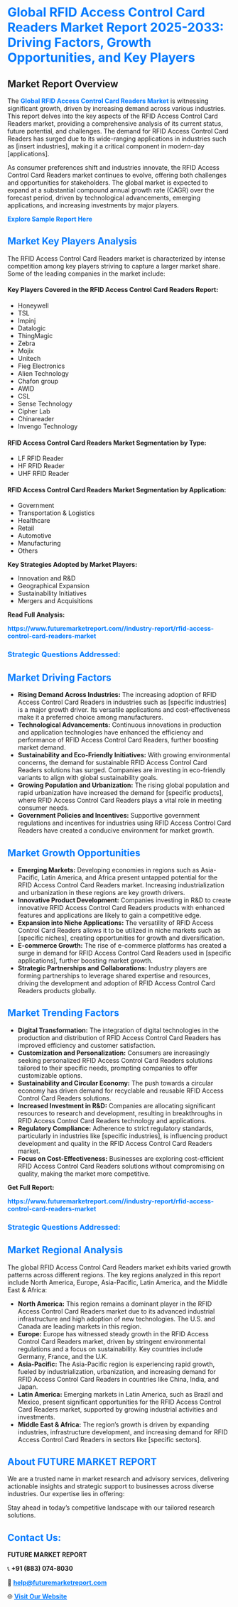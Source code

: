 <h1 style="color: #007BFF;">Global RFID Access Control Card Readers Market Report 2025-2033: Driving Factors, Growth Opportunities, and Key Players</h1>

<section id="overview">
<h2>Market Report Overview</h2>
<p>The <a href="https://www.futuremarketreport.com//industry-report/rfid-access-control-card-readers-market" style="color: #007BFF; text-decoration: none;"><strong>Global RFID Access Control Card Readers Market</strong></a> is witnessing significant growth, driven by increasing demand across various industries. This report delves into the key aspects of the RFID Access Control Card Readers market, providing a comprehensive analysis of its current status, future potential, and challenges. The demand for RFID Access Control Card Readers has surged due to its wide-ranging applications in industries such as [insert industries], making it a critical component in modern-day [applications].</p>
<p>As consumer preferences shift and industries innovate, the RFID Access Control Card Readers market continues to evolve, offering both challenges and opportunities for stakeholders. The global market is expected to expand at a substantial compound annual growth rate (CAGR) over the forecast period, driven by technological advancements, emerging applications, and increasing investments by major players.</p>
</section>

<section id="overview">
<p><a href="https://www.futuremarketreport.com//request-sample/reportId=76526" style="color: #007BFF; text-decoration: none;"><strong>Explore Sample Report Here</strong></a></p>
</section>

<section id="key-players">
<h2 style="color: #007BFF;">Market Key Players Analysis</h2>
<p>The RFID Access Control Card Readers market is characterized by intense competition among key players striving to capture a larger market share. Some of the leading companies in the market include:</p>
<h4>Key Players Covered in the RFID Access Control Card Readers Report:</h4>
<ul><li>Honeywell</li><li>TSL</li><li>Impinj</li><li>Datalogic</li><li>ThingMagic</li><li>Zebra</li><li>Mojix</li><li>Unitech</li><li>Fieg Electronics</li><li>Alien Technology</li><li>Chafon group</li><li>AWID</li><li>CSL</li><li>Sense Technology</li><li>Cipher Lab</li><li>Chinareader</li><li>Invengo Technology</li></ul>
<h4>RFID Access Control Card Readers Market Segmentation by Type:</h4>
<ul><li>LF RFID Reader</li><li>HF RFID Reader</li><li>UHF RFID Reader</li></ul>

<h4>RFID Access Control Card Readers Market Segmentation by Application:</h4>
<ul><li>Government</li><li>Transportation &amp; Logistics</li><li>Healthcare</li><li>Retail</li><li>Automotive</li><li>Manufacturing</li><li>Others</li></ul>
<p><strong>Key Strategies Adopted by Market Players:</strong></p>
<ul>
<li>Innovation and R&D</li>
<li>Geographical Expansion</li>
<li>Sustainability Initiatives</li>
<li>Mergers and Acquisitions</li>
</ul>
</section>

<section>
<p><strong>Read Full Analysis: </strong></p><a href="https://www.futuremarketreport.com//industry-report/rfid-access-control-card-readers-market" style="color: #007BFF; text-decoration: none;"><strong>https://www.futuremarketreport.com//industry-report/rfid-access-control-card-readers-market</strong></a>
<h3 style="color: #007BFF;">Strategic Questions Addressed:</h3>
</section>

<section id="driving-factors">
<h2 style="color: #007BFF;">Market Driving Factors</h2>
<ul>
<li><strong>Rising Demand Across Industries:</strong> The increasing adoption of RFID Access Control Card Readers in industries such as [specific industries] is a major growth driver. Its versatile applications and cost-effectiveness make it a preferred choice among manufacturers.</li>
<li><strong>Technological Advancements:</strong> Continuous innovations in production and application technologies have enhanced the efficiency and performance of RFID Access Control Card Readers, further boosting market demand.</li>
<li><strong>Sustainability and Eco-Friendly Initiatives:</strong> With growing environmental concerns, the demand for sustainable RFID Access Control Card Readers solutions has surged. Companies are investing in eco-friendly variants to align with global sustainability goals.</li>
<li><strong>Growing Population and Urbanization:</strong> The rising global population and rapid urbanization have increased the demand for [specific products], where RFID Access Control Card Readers plays a vital role in meeting consumer needs.</li>
<li><strong>Government Policies and Incentives:</strong> Supportive government regulations and incentives for industries using RFID Access Control Card Readers have created a conducive environment for market growth.</li>
</ul>
</section>

<section id="growth-opportunities">
<h2 style="color: #007BFF;">Market Growth Opportunities</h2>
<ul>
<li><strong>Emerging Markets:</strong> Developing economies in regions such as Asia-Pacific, Latin America, and Africa present untapped potential for the RFID Access Control Card Readers market. Increasing industrialization and urbanization in these regions are key growth drivers.</li>
<li><strong>Innovative Product Development:</strong> Companies investing in R&D to create innovative RFID Access Control Card Readers products with enhanced features and applications are likely to gain a competitive edge.</li>
<li><strong>Expansion into Niche Applications:</strong> The versatility of RFID Access Control Card Readers allows it to be utilized in niche markets such as [specific niches], creating opportunities for growth and diversification.</li>
<li><strong>E-commerce Growth:</strong> The rise of e-commerce platforms has created a surge in demand for RFID Access Control Card Readers used in [specific applications], further boosting market growth.</li>
<li><strong>Strategic Partnerships and Collaborations:</strong> Industry players are forming partnerships to leverage shared expertise and resources, driving the development and adoption of RFID Access Control Card Readers products globally.</li>
</ul>
</section>

<section id="trending-factors">
<h2 style="color: #007BFF;">Market Trending Factors</h2>
<ul>
<li><strong>Digital Transformation:</strong> The integration of digital technologies in the production and distribution of RFID Access Control Card Readers has improved efficiency and customer satisfaction.</li>
<li><strong>Customization and Personalization:</strong> Consumers are increasingly seeking personalized RFID Access Control Card Readers solutions tailored to their specific needs, prompting companies to offer customizable options.</li>
<li><strong>Sustainability and Circular Economy:</strong> The push towards a circular economy has driven demand for recyclable and reusable RFID Access Control Card Readers solutions.</li>
<li><strong>Increased Investment in R&D:</strong> Companies are allocating significant resources to research and development, resulting in breakthroughs in RFID Access Control Card Readers technology and applications.</li>
<li><strong>Regulatory Compliance:</strong> Adherence to strict regulatory standards, particularly in industries like [specific industries], is influencing product development and quality in the RFID Access Control Card Readers market.</li>
<li><strong>Focus on Cost-Effectiveness:</strong> Businesses are exploring cost-efficient RFID Access Control Card Readers solutions without compromising on quality, making the market more competitive.</li>
</ul>
</section>

<section>
<p><strong>Get Full Report: </strong></p><a href="https://www.futuremarketreport.com//industry-report/rfid-access-control-card-readers-market" style="color: #007BFF; text-decoration: none;"><strong>https://www.futuremarketreport.com//industry-report/rfid-access-control-card-readers-market</strong></a>
<h3 style="color: #007BFF;">Strategic Questions Addressed:</h3>
</section>


<section id="regional-analysis">
<h2 style="color: #007BFF;">Market Regional Analysis</h2>
<p>The global RFID Access Control Card Readers market exhibits varied growth patterns across different regions. The key regions analyzed in this report include North America, Europe, Asia-Pacific, Latin America, and the Middle East & Africa:</p>
<ul>
<li><strong>North America:</strong> This region remains a dominant player in the RFID Access Control Card Readers market due to its advanced industrial infrastructure and high adoption of new technologies. The U.S. and Canada are leading markets in this region.</li>
<li><strong>Europe:</strong> Europe has witnessed steady growth in the RFID Access Control Card Readers market, driven by stringent environmental regulations and a focus on sustainability. Key countries include Germany, France, and the U.K.</li>
<li><strong>Asia-Pacific:</strong> The Asia-Pacific region is experiencing rapid growth, fueled by industrialization, urbanization, and increasing demand for RFID Access Control Card Readers in countries like China, India, and Japan.</li>
<li><strong>Latin America:</strong> Emerging markets in Latin America, such as Brazil and Mexico, present significant opportunities for the RFID Access Control Card Readers market, supported by growing industrial activities and investments.</li>
<li><strong>Middle East & Africa:</strong> The region’s growth is driven by expanding industries, infrastructure development, and increasing demand for RFID Access Control Card Readers in sectors like [specific sectors].</li>
</ul>
</section>

<footer>
<h2 style="color: #007BFF;">About FUTURE MARKET REPORT</h2>
<p>We are a trusted name in market research and advisory services, delivering actionable insights and strategic support to businesses across diverse industries. Our expertise lies in offering:</p>

<p>Stay ahead in today’s competitive landscape with our tailored research solutions.</p>

<h2 style="color: #007BFF;">Contact Us:</h2>
<p><strong>FUTURE MARKET REPORT</strong></p>
<p>📞 <strong>+91 (883) 074-8030</strong></p>
<p>📧 <strong><a href="mailto:help@futuremarketreport.com" style="color: #007BFF;">help@futuremarketreport.com</a></strong></p>
<p>🌐 <strong><a href="https://www.futuremarketreport.com/" style="color: #007BFF;">Visit Our Website</a></strong></p>
</footer>